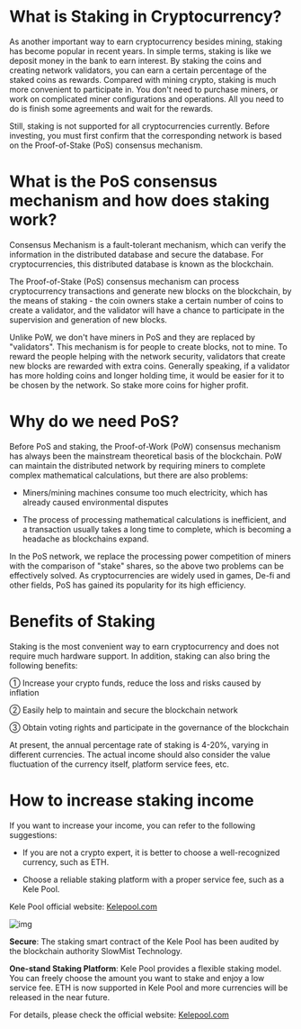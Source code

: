 # What is Staking in Cryptocurrency?

As another important way to earn cryptocurrency besides mining, staking has become popular in recent years. In simple terms, staking is like we deposit money in the bank to earn interest. By staking the coins and creating network validators, you can earn a certain percentage of the staked coins as rewards. Compared with mining crypto, staking is much more convenient to participate in. You don't need to purchase miners, or work on complicated miner configurations and operations. All you need to do is finish some agreements and wait for the rewards.

Still, staking is not supported for all cryptocurrencies currently. Before investing, you must first confirm that the corresponding network is based on the Proof-of-Stake (PoS) consensus mechanism.

# What is the PoS consensus mechanism and how does staking work?

Consensus Mechanism is a fault-tolerant mechanism, which can verify the information in the distributed database and secure the database. For cryptocurrencies, this distributed database is known as the blockchain.

The Proof-of-Stake (PoS) consensus mechanism can process cryptocurrency transactions and generate new blocks on the blockchain, by the means of staking - the coin owners stake a certain number of coins to create a validator, and the validator will have a chance to participate in the supervision and generation of new blocks.

Unlike PoW, we don't have miners in PoS and they are replaced by "validators". This mechanism is for people to create blocks, not to mine. To reward the people helping with the network security, validators that create new blocks are rewarded with extra coins. Generally speaking, if a validator has more holding coins and longer holding time, it would be easier for it to be chosen by the network. So stake more coins for higher profit. 

# Why do we need PoS?

Before PoS and staking, the Proof-of-Work (PoW) consensus mechanism has always been the mainstream theoretical basis of the blockchain. PoW can maintain the distributed network by requiring miners to complete complex mathematical calculations, but there are also problems:

- Miners/mining machines consume too much electricity, which has already caused environmental disputes

- The process of processing mathematical calculations is inefficient, and a transaction usually takes a long time to complete, which is becoming a headache as blockchains expand.

In the PoS network, we replace the processing power competition of miners with the comparison of "stake" shares, so the above two problems can be effectively solved. As cryptocurrencies are widely used in games, De-fi and other fields, PoS has gained its popularity for its high efficiency.

# Benefits of Staking

Staking is the most convenient way to earn cryptocurrency and does not require much hardware support. In addition, staking can also bring the following benefits:

① Increase your crypto funds, reduce the loss and risks caused by inflation

② Easily help to maintain and secure the blockchain network

③ Obtain voting rights and participate in the governance of the blockchain

At present, the annual percentage rate of staking is 4-20%, varying in different currencies. The actual income should also consider the value fluctuation of the currency itself, platform service fees, etc.

# How to increase staking income

If you want to increase your income, you can refer to the following suggestions:

- If you are not a crypto expert, it is better to choose a well-recognized currency, such as ETH.

- Choose a reliable staking platform with a proper service fee, such as a Kele Pool.

Kele Pool official website: [Kelepool.com](https://www.kelepool.com/)

![img](https://miro.medium.com/max/1400/1*QGtwnlgxVFHiniUffPbbmA.png)

**Secure**: The staking smart contract of the Kele Pool has been audited by the blockchain authority SlowMist Technology. 

**One-stand Staking Platform**: Kele Pool provides a flexible staking model. You can freely choose the amount you want to stake and enjoy a low service fee. ETH is now supported in Kele Pool and more currencies will be released in the near future. 

For details, please check the official website: [Kelepool.com](https://www.kelepool.com/)
